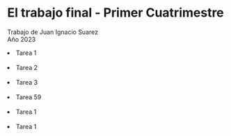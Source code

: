 # El trabajo final - Primer Cuatrimestre
Trabajo de Juan Ignacio Suarez <br>
Año 2023



<div class="d-flex flex-column contenedors" id="contenedor">
    <li class="box">Tarea 1</li> <br>
    <li class="box">Tarea 2</li> <br>
    <li class="box">Tarea 3</li> <br>
    <li class="box">Tarea 59</li> <br>
    <li class="box">Tarea 1</li> <br>
    <li class="box">Tarea 1</li> <br>
</div>